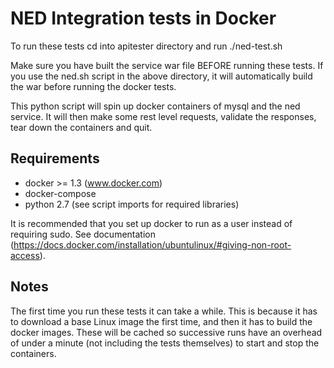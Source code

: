 NED Integration tests in Docker
===============================

To run these tests cd into apitester directory and run ./ned-test.sh

Make sure you have built the service war file BEFORE running these tests. If you use the ned.sh script in the above directory, it will automatically build the war before running the docker tests.

This python script will spin up docker containers of mysql and the ned service. It will then make some rest level requests, validate the responses, tear down the containers and quit.

Requirements
------------
* docker >= 1.3 (www.docker.com)
* docker-compose
* python 2.7 (see script imports for required libraries)

It is recommended that you set up docker to run as a user instead of requiring sudo. See documentation (https://docs.docker.com/installation/ubuntulinux/#giving-non-root-access).


Notes
-----
The first time you run these tests it can take a while. This is because it has to download a base Linux image the first time, and then it has to build the docker images. These will be cached so successive runs have an overhead of under a minute (not including the tests themselves) to start and stop the containers.
